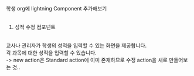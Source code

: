 학생 org에 lightning Component 추가해보기 <br/>
<br/>
1. 성적 수정 컴포넌트<br/>
<br/>
교사나 관리자가 학생의 성적을 입력할 수 있는 화면을 제공합니다.<br/>
각 과목에 대한 성적을 입력할 수 있습니다.<br/>
-> new action은 Standard action에 이미 존재하므로 수정 action을 새로 만들어보는 것..<br/>

